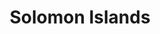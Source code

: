 ---
layout: content
data: sb
title: Solomon Islands
isHome: true
link: https://figure.nz/search/?query=pacific%20solomon%20islands&ref=pfnz
---